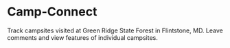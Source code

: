 # Camp-Connect
Track campsites visited at Green Ridge State Forest in Flintstone, MD.  Leave comments and view features of individual campsites.
